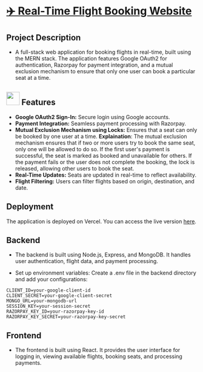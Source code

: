 # [✈️ Real-Time Flight Booking Website](https://real-time-flight-booking-app.vercel.app/)

## Project Description
- A full-stack web application for booking flights in real-time, built using the MERN stack. The application features Google OAuth2 for authentication, Razorpay for payment integration, and a mutual exclusion mechanism to ensure that only one user can book a particular seat at a time.

<div>
  <h2><img src="https://github.com/SuyashGaurav/WanderLust-Airbnb-Clone/assets/102952185/2a0317ea-4b6a-42d8-98a4-c76b855bfabf" width="35" height="35"> Features</h2>
</div>
<ul>
<li><b>Google OAuth2 Sign-In:</b> Secure login using Google accounts.</li>
<li><b>Payment Integration:</b> Seamless payment processing with Razorpay.</li>
<li><b>Mutual Exclusion Mechanism using Locks:</b> Ensures that a seat can only be booked by one user at a time.
<b>Explaination</b>: The mutual exclusion mechanism ensures that if two or more users try to book the same seat, only one will be allowed to do so. If the first user's payment is successful, the seat is marked as booked and unavailable for others. If the payment fails or the user does not complete the booking, the lock is released, allowing other users to book the seat.
</li>
<li><b>Real-Time Updates:</b> Seats are updated in real-time to reflect availability.</li>
<li><b>Flight Filtering:</b> Users can filter flights based on origin, destination, and date. </li>
</ul>

## Deployment
The application is deployed on Vercel. You can access the live version [here](https://real-time-flight-booking-app.vercel.app/).

## Backend
- The backend is built using Node.js, Express, and MongoDB. It handles user authentication, flight data, and payment processing.

- Set up environment variables:
Create a .env file in the backend directory and add your configurations:
```
CLIENT_ID=your-google-client-id
CLIENT_SECRET=your-google-client-secret
MONGO_URL=your-mongodb-url
SESSION_KEY=your-session-secret
RAZORPAY_KEY_ID=your-razorpay-key-id
RAZORPAY_KEY_SECRET=your-razorpay-key-secret
```

## Frontend
- The frontend is built using React. It provides the user interface for logging in, viewing available flights, booking seats, and processing payments.

